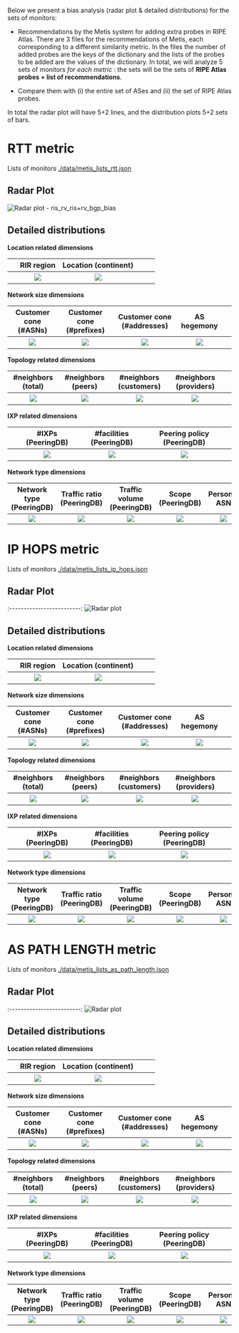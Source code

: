 Below we present a bias analysis (radar plot & detailed distributions) for the sets of monitors:

- Recommendations by the Metis system for adding extra probes in RIPE Atlas. There are 3 files for the recommendations of Metis, each corresponding to a different similarity metric. In the files the number of added probes are the keys of the dictionary and the lists of the probes to be added are the values of the dictionary. In total, we will analyze 5 sets of monitors _for each metric_ : the sets will be the sets of **RIPE Atlas probes + list of recommendations**.

- Compare them with (i) the entire set of ASes and (ii) the set of RIPE Atlas probes. 

In total the radar plot will have 5+2 lines, and the distribution plots 5+2 sets of bars.

# RTT metric
Lists of monitors  [./data/metis_lists_rtt.json](./data/metis_lists_rtt.json)

## Radar Plot

![Radar plot - ris_rv_ris+rv_bgp_bias](./figures/METIS_rtt/fig_radar_all_metis_Atlas_rtt.png?raw=true) 

## Detailed distributions

**Location related dimensions**

&nbsp;|RIR region|Location (continent)|&nbsp;| &nbsp;
:---:|:---:|:---:|:---:|:---:
&nbsp; |![](./figures/METIS_rtt/Fig_Histogram_AS_rank_source_metis_rtt.png?raw=true)| ![](./figures/METIS_rtt/Fig_Histogram_AS_rank_continent_metis_rtt.png?raw=true)|&nbsp;|&nbsp;


**Network size dimensions**

Customer cone (#ASNs) | Customer cone (#prefixes) | Customer cone (#addresses) | AS hegemony | &nbsp;
:---:|:---:|:---:|:---:|:---:
![](./figures/METIS_rtt/Fig_CDF_AS_rank_numberAsns_metis_rtt.png?raw=true)|![](./figures/METIS_rtt/Fig_CDF_AS_rank_numberPrefixes_metis_rtt.png?raw=true)|![](./figures/METIS_rtt/Fig_CDF_AS_rank_numberAddresses_metis_rtt.png?raw=true)|![](./figures/METIS_rtt/Fig_CDF_AS_hegemony_metis_rtt.png?raw=true)|&nbsp;


**Topology related dimensions**

#neighbors (total)|#neighbors (peers)|#neighbors (customers)|#neighbors (providers)|&nbsp;
:---:|:---:|:---:|:---:|:---:
![](./figures/METIS_rtt/Fig_CDF_AS_rank_total_metis_rtt.png?raw=true)|![](./figures/METIS_rtt/Fig_CDF_AS_rank_peer_metis_rtt.png?raw=true)|![](./figures/METIS_rtt/Fig_CDF_AS_rank_customer_metis_rtt.png?raw=true)|![](./figures/METIS_rtt/Fig_CDF_AS_rank_provider_metis_rtt.png?raw=true)|&nbsp;



**IXP related dimensions**

&nbsp;|#IXPs (PeeringDB)|#facilities (PeeringDB)|Peering policy (PeeringDB)|&nbsp;
:---:|:---:|:---:|:---:|:---:
&nbsp;|![](./figures/METIS_rtt/Fig_CDF_peeringDB_ix_count_metis_rtt.png?raw=true)|![](./figures/METIS_rtt/Fig_CDF_peeringDB_fac_count_metis_rtt.png?raw=true)|![](./figures/METIS_rtt/Fig_Histogram_peeringDB_policy_general_metis_rtt.png?raw=true)|&nbsp;


**Network type dimensions**

Network type (PeeringDB)|Traffic ratio (PeeringDB)|Traffic volume (PeeringDB)|Scope (PeeringDB)|Personal ASN
:---:|:---:|:---:|:---:|:---:
![](./figures/METIS_rtt/Fig_Histogram_peeringDB_info_type_metis_rtt.png?raw=true)|![](./figures/METIS_rtt/Fig_Histogram_peeringDB_info_ratio_metis_rtt.png?raw=true)|![](./figures/METIS_rtt/Fig_Histogram_peeringDB_info_traffic_metis_rtt.png?raw=true)|![](./figures/METIS_rtt/Fig_Histogram_peeringDB_info_scope_metis_rtt.png?raw=true)|![](./figures/METIS_rtt/Fig_Histogram_is_personal_AS_metis_rtt.png?raw=true)



# IP HOPS metric
Lists of monitors  [./data/metis_lists_ip_hops.json](./data/metis_lists_ip_hops.json)

## Radar Plot

:-------------------------:
![Radar plot ](./figures/METIS_iphops/fig_radar_all_metis_Atlas_IPhops.png?raw=true) 

## Detailed distributions

**Location related dimensions**

&nbsp;|RIR region|Location (continent)|&nbsp;| &nbsp;
:---:|:---:|:---:|:---:|:---:
&nbsp; |![](./figures/METIS_iphops/Fig_Histogram_AS_rank_source_metis_iphops_lists.png?raw=true)| ![](./figures/METIS_iphops/Fig_Histogram_AS_rank_continent_metis_iphops_lists.png?raw=true)|&nbsp;|&nbsp;


**Network size dimensions**

Customer cone (#ASNs) | Customer cone (#prefixes) | Customer cone (#addresses) | AS hegemony | &nbsp;
:---:|:---:|:---:|:---:|:---:
![](./figures/METIS_iphops/Fig_CDF_AS_rank_numberAsns_metis_iphops_lists.png?raw=true)|![](./figures/METIS_iphops/Fig_CDF_AS_rank_numberPrefixes_metis_iphops_lists.png?raw=true)|![](./figures/METIS_iphops/Fig_CDF_AS_rank_numberAddresses_metis_iphops_lists.png?raw=true)|![](./figures/METIS_iphops/Fig_CDF_AS_hegemony_metis_iphops_lists.png?raw=true)|&nbsp;


**Topology related dimensions**

#neighbors (total)|#neighbors (peers)|#neighbors (customers)|#neighbors (providers)|&nbsp;
:---:|:---:|:---:|:---:|:---:
![](./figures/METIS_iphops/Fig_CDF_AS_rank_total_metis_iphops_lists.png?raw=true)|![](./figures/METIS_iphops/Fig_CDF_AS_rank_peer_metis_iphops_lists.png?raw=true)|![](./figures/METIS_iphops/Fig_CDF_AS_rank_customer_metis_iphops_lists.png?raw=true)|![](./figures/METIS_iphops/Fig_CDF_AS_rank_provider_metis_iphops_lists.png?raw=true)|&nbsp;



**IXP related dimensions**

&nbsp;|#IXPs (PeeringDB)|#facilities (PeeringDB)|Peering policy (PeeringDB)|&nbsp;
:---:|:---:|:---:|:---:|:---:
&nbsp;|![](./figures/METIS_iphops/Fig_CDF_peeringDB_ix_count_metis_iphops_lists.png?raw=true)|![](./figures/METIS_iphops/Fig_CDF_peeringDB_fac_count_metis_iphops_lists.png?raw=true)|![](./figures/METIS_iphops/Fig_Histogram_peeringDB_policy_general_metis_iphops_lists.png?raw=true)|&nbsp;


**Network type dimensions**

Network type (PeeringDB)|Traffic ratio (PeeringDB)|Traffic volume (PeeringDB)|Scope (PeeringDB)|Personal ASN
:---:|:---:|:---:|:---:|:---:
![](./figures/METIS_iphops/Fig_Histogram_peeringDB_info_type_metis_iphops_lists.png?raw=true)|![](./figures/METIS_iphops/Fig_Histogram_peeringDB_info_ratio_metis_iphops_lists.png?raw=true)|![](./figures/METIS_iphops/Fig_Histogram_peeringDB_info_traffic_metis_iphops_lists.png?raw=true)|![](./figures/METIS_iphops/Fig_Histogram_peeringDB_info_scope_metis_iphops_lists.png?raw=true)|![](./figures/METIS_iphops/Fig_Histogram_is_personal_AS_metis_iphops_lists.png?raw=true)



# AS PATH LENGTH metric
Lists of monitors  [./data/metis_lists_as_path_length.json](./data/metis_lists_as_path_length.json)

## Radar Plot
:-------------------------:
![Radar plot](./figures/METIS_as_paths_lengths/fig_radar_all_metis_Atlas_ASpathlen.png?raw=true) 

## Detailed distributions

**Location related dimensions**

&nbsp;|RIR region|Location (continent)|&nbsp;| &nbsp;
:---:|:---:|:---:|:---:|:---:
&nbsp; |![](./figures/METIS_as_paths_lengths/Fig_Histogram_AS_rank_source_metis_aspathlen.png?raw=true)| ![](./figures/METIS_as_paths_lengths/Fig_Histogram_AS_rank_continent_metis_aspathlen.png?raw=true)|&nbsp;|&nbsp;


**Network size dimensions**

Customer cone (#ASNs) | Customer cone (#prefixes) | Customer cone (#addresses) | AS hegemony | &nbsp;
:---:|:---:|:---:|:---:|:---:
![](./figures/METIS_as_paths_lengths/Fig_CDF_AS_rank_numberAsns_metis_aspathlen.png?raw=true)|![](./figures/METIS_as_paths_lengths/Fig_CDF_AS_rank_numberPrefixes_metis_aspathlen.png?raw=true)|![](./figures/METIS_as_paths_lengths/Fig_CDF_AS_rank_numberAddresses_metis_aspathlen.png?raw=true)|![](./figures/METIS_as_paths_lengths/Fig_CDF_AS_hegemony_metis_aspathlen.png?raw=true)|&nbsp;


**Topology related dimensions**

#neighbors (total)|#neighbors (peers)|#neighbors (customers)|#neighbors (providers)|&nbsp;
:---:|:---:|:---:|:---:|:---:
![](./figures/METIS_as_paths_lengths/Fig_CDF_AS_rank_total_metis_aspathlen.png?raw=true)|![](./figures/METIS_as_paths_lengths/Fig_CDF_AS_rank_peer_metis_aspathlen.png?raw=true)|![](./figures/METIS_as_paths_lengths/Fig_CDF_AS_rank_customer_metis_aspathlen.png?raw=true)|![](./figures/METIS_as_paths_lengths/Fig_CDF_AS_rank_provider_metis_aspathlen.png?raw=true)|&nbsp;



**IXP related dimensions**

&nbsp;|#IXPs (PeeringDB)|#facilities (PeeringDB)|Peering policy (PeeringDB)|&nbsp;
:---:|:---:|:---:|:---:|:---:
&nbsp;|![](./figures/METIS_as_paths_lengths/Fig_CDF_peeringDB_ix_count_metis_aspathlen.png?raw=true)|![](./figures/METIS_as_paths_lengths/Fig_CDF_peeringDB_fac_count_metis_aspathlen.png?raw=true)|![](./figures/METIS_as_paths_lengths/Fig_Histogram_peeringDB_policy_general_metis_aspathlen.png?raw=true)|&nbsp;


**Network type dimensions**

Network type (PeeringDB)|Traffic ratio (PeeringDB)|Traffic volume (PeeringDB)|Scope (PeeringDB)|Personal ASN
:---:|:---:|:---:|:---:|:---:
![](./figures/METIS_as_paths_lengths/Fig_Histogram_peeringDB_info_type_metis_aspathlen.png?raw=true)|![](./figures/METIS_as_paths_lengths/Fig_Histogram_peeringDB_info_ratio_metis_aspathlen.png?raw=true)|![](./figures/METIS_as_paths_lengths/Fig_Histogram_peeringDB_info_traffic_metis_aspathlen.png?raw=true)|![](./figures/METIS_as_paths_lengths/Fig_Histogram_peeringDB_info_scope_metis_aspathlen.png?raw=true)|![](./figures/METIS_as_paths_lengths/Fig_Histogram_is_personal_AS_metis_aspathlen.png?raw=true)
